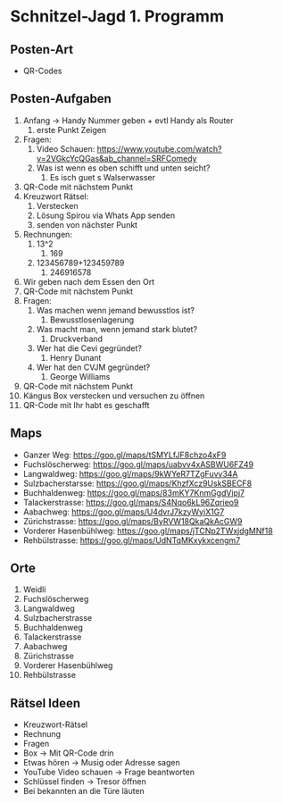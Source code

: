 # Schnitzel-Jagd 1. Programm

## Posten-Art

- QR-Codes

## Posten-Aufgaben

1. Anfang -> Handy Nummer geben + evtl Handy als Router
   1. erste Punkt Zeigen
2. Fragen: 
   1. Video Schauen: https://www.youtube.com/watch?v=2VGkcYcQGas&ab_channel=SRFComedy
   2. Was ist wenn es oben schifft und unten seicht?
      1. Es isch guet s Walserwasser
3. QR-Code mit nächstem Punkt
4. Kreuzwort Rätsel:
   1. Verstecken
   2. Lösung Spirou via Whats App senden
   3. senden von nächster Punkt
5. Rechnungen:
   1. 13^2
      1. 169
   2. 123456789+123459789
      1. 246916578
6. Wir geben nach dem Essen den Ort
7. QR-Code mit nächstem Punkt
8. Fragen:
   1. Was machen wenn jemand bewusstlos ist?
      1. Bewusstlosenlagerung
   2. Was macht man, wenn jemand stark blutet?
      1. Druckverband
   3. Wer hat die Cevi gegründet?
      1. Henry Dunant
   4. Wer hat den CVJM gegründet?
      1. George Williams
9. QR-Code mit nächstem Punkt
10. Kängus Box verstecken und versuchen zu öffnen
   1. QR-Code mit Ihr habt es geschafft 

## Maps

- Ganzer Weg: https://goo.gl/maps/tSMYLfJF8chzo4xF9
- Fuchslöscherweg: https://goo.gl/maps/uabvv4xASBWU6FZ49
- Langwaldweg: https://goo.gl/maps/9kWYeR7TZgFuvy34A
- Sulzbacherstarsse: https://goo.gl/maps/KhzfXcz9UskSBECF8
- Buchhaldenweg: https://goo.gl/maps/83mKY7KnmGgdVipj7
- Talackerstrasse: https://goo.gl/maps/S4Nqo6kL96Zqrieo9
- Aabachweg: https://goo.gl/maps/U4dvrJ7kzyWyiX1G7
- Zürichstrasse: https://goo.gl/maps/ByRVW18QkaQkAcGW9
- Vorderer Hasenbühlweg: https://goo.gl/maps/jTCNp2TWxjdgMNf18
- Rehbülstrasse: https://goo.gl/maps/UdNTqMKxykxcengm7

## Orte

1. Weidli
2. Fuchslöscherweg
3. Langwaldweg
4. Sulzbacherstrasse
5. Buchhaldenweg
6. Talackerstrasse
7. Aabachweg
8. Zürichstrasse
9. Vorderer Hasenbühlweg
10. Rehbülstrasse

## Rätsel Ideen

- Kreuzwort-Rätsel
- Rechnung
- Fragen
- Box -> Mit QR-Code drin
- Etwas hören -> Musig oder Adresse sagen
- YouTube Video schauen -> Frage beantworten
- Schlüssel finden -> Tresor öffnen
- Bei bekannten an die Türe läuten

